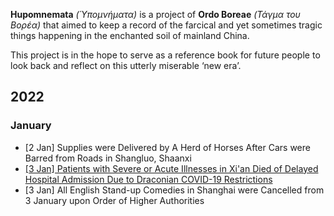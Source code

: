 **Hupomnemata** _(Ὑπομνήματα)_ is a project of **Ordo Boreae** _(Τάγμα του Βορέα)_ that aimed to keep a record of the farcical and yet sometimes tragic things happening in the enchanted soil of mainland China.

This project is in the hope to serve as a reference book for future people to look back and reflect on this utterly miserable ‘new era’.

## 2022
### January
- \[2 Jan\] Supplies were Delivered by A Herd of Horses After Cars were Barred from Roads in Shangluo, Shaanxi
- [\[3 Jan\] Patients with Severe or Acute Illnesses in Xi'an Died of Delayed Hospital Admission Due to Draconian COVID-19 Restrictions](https://github.com/Ordo-Boreae/hupomnemata/blob/main/2022-01.md#3-jan-patients-with-severe-or-acute-illnesses-in-xian-died-of-delayed-hospital-admission-due-to-draconian-covid-19-restrictions)
- \[3 Jan\] All English Stand-up Comedies in Shanghai were Cancelled from 3 January upon Order of Higher Authorities
